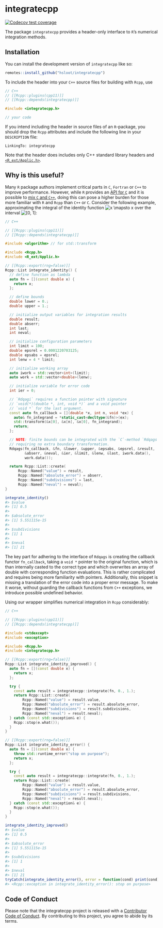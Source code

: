
<!-- README.md is generated from README.Rmd. Please edit that file -->

# integratecpp

<!-- badges: start -->

[![Codecov test
coverage](https://codecov.io/gh/hsloot/integratecpp/branch/main/graph/badge.svg)](https://app.codecov.io/gh/hsloot/integratecpp?branch=main)
<!-- badges: end -->

The package `integratecpp` provides a header-only interface to `R`’s
numerical integration methods.

## Installation

You can install the development version of `integratecpp` like so:

``` r
remotes::install_github("hsloot/integratecpp")
```

To include the header into your `C++` source files for building with
`Rcpp`, use

``` cpp
// C++
// [[Rcpp::plugins(cpp11)]]
// [[Rcpp::depends(integratecpp)]]

#include <integratecpp.h>

// your code
```

If you intend including the header in source files of an `R`-package,
you should drop the `Rcpp` attributes and include the following line in
your `DESCRIPTION` file:

``` batch
LinkingTo: integratecpp
```

Note that the header does includes only C++ standard library headers and
[`<R_ext/Applic.h>`](https://github.com/wch/r-source/blob/trunk/src/include/R_ext/Applic.h).

## Why is this useful?

Many `R` package authors implement critical parts in `C`, `Fortran` or
`C++` to improve performance. However, while `R` provides an [API for
`C`](https://cran.r-project.org/doc/manuals/r-release/R-exts.html#The-R-API)
and it is possible to [mix `C` and
`C++`](https://isocpp.org/wiki/faq/mixing-c-and-cpp), doing this can
pose a higher burden for those more familiar with `R` and `Rcpp` than
`C++` or `C`. Consider the following example, approximating the integral
of the identity function
![x \\mapsto x](https://latex.codecogs.com/png.image?%5Cdpi%7B110%7D&space;%5Cbg_white&space;x%20%5Cmapsto%20x "x \mapsto x")
over the interval
![\[0, 1\]](https://latex.codecogs.com/png.image?%5Cdpi%7B110%7D&space;%5Cbg_white&space;%5B0%2C%201%5D "[0, 1]"):

``` cpp
// C++

// [[Rcpp::plugins(cpp11)]]
// [[Rcpp::depends(integratecpp)]]

#include <algorithm> // for std::transform

#include <Rcpp.h>
#include <R_ext/Applic.h>

// [[Rcpp::export(rng=false)]]
Rcpp::List integrate_identity() {
  // define function as lambda
  auto fn = [](const double x) {
    return x;
  };

  // define bounds
  double lower = 0.;
  double upper = 1.;

  // initialize output variables for integration results
  double result;
  double abserr;
  int last;
  int neval;

  // initialize configuration parameters
  int limit = 100;
  double epsrel = 0.0001220703125;
  double epsabs = epsrel;
  int lenw = 4 * limit;

  // initialize working array
  auto iwork = std::vector<int>(limit);
  auto work = std::vector<double>(lenw);

  // initialize variable for error code
  int ier = 0;

  // `Rdqagi` requires a function pointer with signature
  // `void(*)(double *, int, void *)` and a void pointer
  // `void *` for the last argument.
  const auto fn_callback = [](double *x, int n, void *ex) {
    auto& fn_integrand = *static_cast<decltype(&fn)>(ex);
    std::transform(&x[0], &x[n], &x[0], fn_integrand);
    return;
  };

  // NOTE: finite bounds can be integrated with the `C`-method `Rdqags`,
  // requiring no extra boundary transformation.
  Rdqags(fn_callback, &fn, &lower, &upper, &epsabs, &epsrel, &result,
         &abserr, &neval, &ier, &limit, &lenw, &last, iwork.data(),
         work.data());

  return Rcpp::List::create(
      Rcpp::Named("value") = result,
      Rcpp::Named("absolute_error") = abserr,
      Rcpp::Named("subdivisions") = last,
      Rcpp::Named("neval") = neval);
}
```

``` r
integrate_identity()
#> $value
#> [1] 0.5
#> 
#> $absolute_error
#> [1] 5.551115e-15
#> 
#> $subdivisions
#> [1] 1
#> 
#> $neval
#> [1] 21
```

The key part for adhering to the interface of `Rdqags` is creating the
callback functor `fn_callback`, taking a `void *` pointer to the
original function, which is than internally casted to the correct type
and which overwrites an array of double with corresponding function
evaluations. This is rather complicated and requires being more
familiarity with pointers. Additionally, this snippet is missing a
translation of the error code into a proper error message. To make it
worse, without guarding the callback functions from `C++` exceptions, we
introduce possible undefined behavior.

Using our wrapper simplifies numerical integration in `Rcpp`
considerably:

``` cpp
// C++

// [[Rcpp::plugins(cpp11)]]
// [[Rcpp::depends(integratecpp)]]

#include <stdexcept>
#include <exception>

#include <Rcpp.h>
#include <integratecpp.h>

// [[Rcpp::export(rng=false)]]
Rcpp::List integrate_identity_improved() {
  auto fn = [](const double x) {
    return x;
  };

  try {
    const auto result = integratecpp::integrate(fn, 0., 1.);
    return Rcpp::List::create(
        Rcpp::Named("value") = result.value,
        Rcpp::Named("absolute_error") = result.absolute_error,
        Rcpp::Named("subdivisions") = result.subdivisions,
        Rcpp::Named("neval") = result.neval);
  } catch (const std::exception& e) {
    Rcpp::stop(e.what());
  }
}

// [[Rcpp::export(rng=false)]]
Rcpp::List integrate_identity_error() {
  auto fn = [](const double x) {
    throw std::runtime_error("stop on purpose");
    return x;
  };

  try {
    const auto result = integratecpp::integrate(fn, 0., 1.);
    return Rcpp::List::create(
        Rcpp::Named("value") = result.value,
        Rcpp::Named("absolute_error") = result.absolute_error,
        Rcpp::Named("subdivisions") = result.subdivisions,
        Rcpp::Named("neval") = result.neval);
  } catch (const std::exception& e) {
    Rcpp::stop(e.what());
  }
}
```

``` r
integrate_identity_improved()
#> $value
#> [1] 0.5
#> 
#> $absolute_error
#> [1] 5.551115e-15
#> 
#> $subdivisions
#> [1] 1
#> 
#> $neval
#> [1] 21
tryCatch(integrate_identity_error(), error = function(cond) print(cond))
#> <Rcpp::exception in integrate_identity_error(): stop on purpose>
```

## Code of Conduct

Please note that the integratecpp project is released with a
[Contributor Code of
Conduct](https://contributor-covenant.org/version/2/0/CODE_OF_CONDUCT.html).
By contributing to this project, you agree to abide by its terms.
